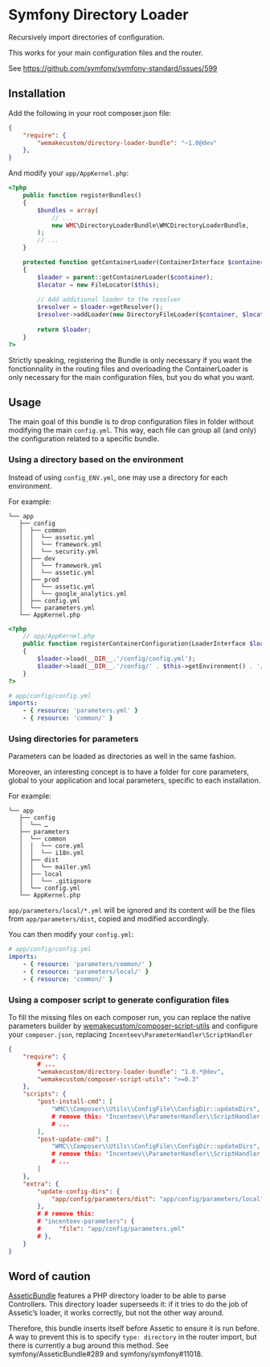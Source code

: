 # Symfony Directory Loader

Recursively import directories of configuration.

This works for your main configuration files and the router.

See https://github.com/symfony/symfony-standard/issues/599

## Installation

Add the following in your root composer.json file:

```json
{
    "require": {
        "wemakecustom/directory-loader-bundle": "~1.0@dev"
    },
}
```

And modify your `app/AppKernel.php`:
```php
<?php
    public function registerBundles()
    {
        $bundles = array(
            // ...
            new WMC\DirectoryLoaderBundle\WMCDirectoryLoaderBundle,
        );
        // ...
    }

    protected function getContainerLoader(ContainerInterface $container)
    {
        $loader = parent::getContainerLoader($container);
        $locator = new FileLocator($this);
     
        // Add additional loader to the resolver
        $resolver = $loader->getResolver();
        $resolver->addLoader(new DirectoryFileLoader($container, $locator));
     
        return $loader;
    }
?>
```

Strictly speaking, registering the Bundle is only necessary if you want the fonctionnality
in the routing files and overloading the ContainerLoader is only necessary for the main
configuration files, but you do what you want.

## Usage

The main goal of this bundle is to drop configuration files in folder without modifying
the main `config.yml`. This way, each file can group all (and only) the configuration
related to a specific bundle.

### Using a directory based on the environment

Instead of using `config_ENV.yml`, one may use a directory for each environment.

For example:

```
└── app
   ├── config
   │  ├── common
   │  │  └── assetic.yml
   │  │  └── framework.yml
   │  │  └── security.yml
   │  ├── dev
   │  │  └── framework.yml
   │  │  └── assetic.yml
   │  ├── prod
   │  │  └── assetic.yml
   │  │  └── google_analytics.yml
   │  ├── config.yml
   │  └── parameters.yml
   └── AppKernel.php
```

```php
<?php
    // app/AppKernel.php
    public function registerContainerConfiguration(LoaderInterface $loader)
    {
        $loader->load(__DIR__.'/config/config.yml');
        $loader->load(__DIR__.'/config/' . $this->getEnvironment() . '/');
    }
?>
```

```yaml
# app/config/config.yml
imports:
    - { resource: 'parameters.yml' }
    - { resource: 'common/' }
```

### Using directories for parameters

Parameters can be loaded as directories as well in the same fashion.

Moreover, an interesting concept is to have a folder for core parameters,
global to your application and local parameters, specific to each installation.

For example:

```
└── app
   ├── config
   │  └── …
   ├── parameters
   │  └── common
   │  │  └── core.yml
   │  │  └── i18n.yml
   │  ├── dist
   │  │  └── mailer.yml
   │  ├── local
   │  │  └── .gitignore
   │  └── config.yml
   └── AppKernel.php
```

`app/parameters/local/*.yml` will be ignored and its content will be the files from
`app/parameters/dist`, copied and modified accordingly.

You can then modify your `config.yml`: 
```yaml
# app/config/config.yml
imports:
    - { resource: 'parameters/common/' }
    - { resource: 'parameters/local/' }
    - { resource: 'common/' }
```

### Using a composer script to generate configuration files

To fill the missing files on each composer run, you can replace the native parameters
builder by [wemakecustom/composer-script-utils](https://github.com/wemakecustom/composer-script-utils)
and configure your `composer.json`, replacing `Incenteev\ParameterHandler\ScriptHandler`

```json
{
    "require": {
        # ...
        "wemakecustom/directory-loader-bundle": "1.0.*@dev",
        "wemakecustom/composer-script-utils": ">=0.3"
    },
    "scripts": {
        "post-install-cmd": [
            "WMC\\Composer\\Utils\\ConfigFile\\ConfigDir::updateDirs",
            # remove this: "Incenteev\\ParameterHandler\\ScriptHandler::buildParameters"
            # ...
        ],
        "post-update-cmd": [
            "WMC\\Composer\\Utils\\ConfigFile\\ConfigDir::updateDirs",
            # remove this: "Incenteev\\ParameterHandler\\ScriptHandler::buildParameters"
            # ...
        ]
    },
    "extra": {
        "update-config-dirs": {
            "app/config/parameters/dist": "app/config/parameters/local"
        },
        # # remove this: 
        # "incenteev-parameters": {
        #     "file": "app/config/parameters.yml"
        # },
    }
}
```

## Word of caution

[AsseticBundle](https://github.com/symfony/AsseticBundle) features a PHP directory loader
to be able to parse Controllers. This directory loader superseeds it: if it tries to do the
job of Assetic’s loader, it works correctly, but not the other way around. 

Therefore, this bundle inserts itself before Assetic to ensure it is run before.
A way to prevent this is to specify `type: directory` in the router import, but there is
currently a bug around this method. See symfony/AsseticBundle#289 and symfony/symfony#11018.
